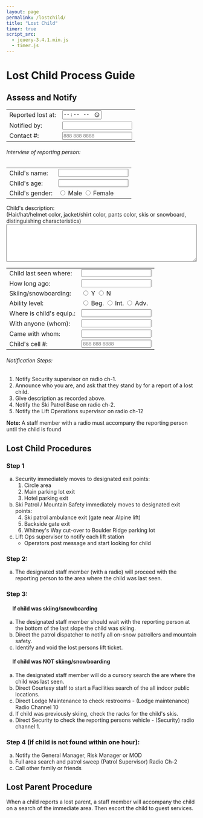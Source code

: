 ```yaml
---
layout: page
permalink: /lostchild/
title: "Lost Child"
timer: true
script_src: 
  - jquery-3.4.1.min.js
  - timer.js
---
```

# Lost Child Process Guide

<form>
	<div class="w3-margin w3-container w3-card w3-row">
      <h2>Assess and Notify</h2>
	  <table>
			<tr>
				<td><label for="incidenttime" class="w3-margin-right">Reported lost at: </label></td>
				<td><input type="time" id="incidenttime" name="incidenttime" oninput="showTime()"></td>
			</tr>
			<tr>
				<td><label for="notifiedby" class="w3-margin-right">Notified by:</label></td>
				<td><input type="text" id="notifiedby"></td>
			</tr>
			<tr>
				<td><label for="notifierContact">Contact #:</label></td>
				<td><input type="tel" id="notifierContact" placeholder="888 888 8888" pattern="[0-9]{3} [0-9]{3} [0-9]{4}" maxlength="12"></td>
			</tr>
		</table>
	  <div class="w3-row w3-round w3-border w3-border-red substep">
		<h6>Interview of reporting person:</h6>
		<table>
			<tr>
				<td><label for="childName">Child's name:</label></td>
				<td><input type="text" id="childName"></td>
			</tr>
			<tr>
				<td><label for="childAge">Child's age:</label></td>
				<td><input type="number" id="childAge"></td>
			</tr>
			<tr>
				<td><label id="childGender">Child's gender:</label></td>
				<td><input type="radio" name="gender" value="Male" id="genderM" aria-describedby="childGender"><label for="genderM"> Male</label>
					<input type="radio" name="gender" value="Femle" id="genderF" style="margin-left:5px;" aria-describedby="childGender"><label for="genderF"> Female</label>
				</td>
			</tr>
		</table>
		<p><label for="descr">Child's description:</label><br>(Hair/hat/helmet color, jacket/shirt color, pants color, skis or snowboard, distinguishing characteristics)<br><textarea id="descr" style="width:100%; min-height:100px;"></textarea></p>
		<table>
			<tr>
				<td><label for="lastloc">Child last seen where:</label></td>
				<td><input type="text" id="lastloc"></td>
			</tr>
			<tr>
				<td><label for="lasttime">How long ago:</label></td>
				<td><input type="text" id="lasttime"></td>
			</tr>
			<tr>
				<td><label id="skiride">Skiing/snowboarding:</label></td>
				<td><input type="radio" name="skiing" value="Y" id="skiY" aria-describedby="skiride"><label for="skiY"> Y</label>
					<input type="radio" name="skiing" value="N" id="skiN" style="margin-left:5px;" aria-describedby="skiride"><label for="skiN"> N</label>
				</td>
			</tr>
			<tr>
				<td><label id="ability">Ability level:</label></td>
				<td><input type="radio" name="level" value="Beginner" id="levelB" aria-describedby="skiride"><label for="levelB"> Beg.</label>
					<input type="radio" name="level" value="Intermediate" id="levelI" aria-describedby="skiride"><label for="levelI"> Int.</label>
					<input type="radio" name="level" value="Advanced" id="levelA" style="margin-left:5px;" aria-describedby="skiride"><label for="levelA"> Adv.</label>
				</td>
			</tr>
			<tr>
				<td><label for="equip">Where is child's equip.:</label></td>
				<td><input type="text" id="equip"></td>
			</tr>
			<tr>
				<td><label for="with">With anyone (whom):</label></td>
				<td><input type="text" id="with"></td>
			</tr>
			<tr>
				<td><label for="camewith">Came with whom:</label></td>
				<td><input type="text" id="camewith"></td>
			</tr>
			<tr>
				<td><label for="childCell">Child's cell #:</label></td>
				<td><input type="tel" id="childCell" placeholder="888 888 8888" pattern="[0-9]{3} [0-9]{3} [0-9]{4}" maxlength="12"></td>
			</tr>
		</table>
	  </div>
	  <div class="w3-row w3-round w3-border w3-border-red substep">
		<h6>Notification Steps:</h6>
			<ol>
				<li>Notify Security supervisor on radio ch-1.</li>
				<li>Announce who you are, and ask that they stand by for a report of a lost child.</li>
				<li>Give description as recorded above.</li>
				<li>Notify the Ski Patrol Base on radio ch-2.</li>
				<li>Notify the Lift Operations supervisor on radio ch-12</li>
			</ol>
		<p><strong>Note: </strong>A staff member with a radio must accompany the reporting person until the child is found</p>
	  </div>
	</div>
</form>
<div class="w3-row">
    <div class="w3-margin w3-container w3-card">
	  <h2>Lost Child Procedures</h2>
      <h3>Step 1</h3>
		<ol type="a">
			<li>Security immediately moves to designated exit points:
				<ol type="1">
					<li>Circle area</li>
					<li>Main parking lot exit</li>
					<li>Hotel parking exit</li>
				</ol>
			</li>
			<li>Ski Patrol / Mountain Safety immediately moves to designated exit points:
				<ol type="1" start="4">
					<li>Ski patrol ambulance exit (gate near Alpine lift)</li>
					<li>Backside gate exit</li>
					<li>Whitney's Way cut-over to Boulder Ridge parking lot</li>
				</ol>
			</li>
			<li>Lift Ops supervisor to notify each lift station
				<ul>
					<li>Operators post message and start looking for child</li>
				</ul>
			</li>
		</ol>
	  <h3>Step 2:</h3>
		<ol type="a">
			<li>The designated staff member (with a radio) will proceed with the reporting person to the area where the child was last seen.</li>
		</ol>
	  <h3>Step 3:</h3>
		<h4 style="margin-left:16px;">If child was skiing/snowboarding</h4>
			<ol type="a">
				<li>The designated staff member should wait with the reporting person at the bottom of the last slope the child was skiing.</li>
				<li>Direct the patrol dispatcher to notify all on-snow patrollers and mountain safety.</li>
				<li>Identify and void the lost persons lift ticket.</li>
			</ol>
		<h4 style="margin-left:16px;">If child was NOT skiing/snowboarding</h4>
			<ol type="a">
				<li>The designated staff member will do a cursory search the are where the child was last seen.</li>
				<li>Direct Courtesy staff to start a Facilities search of the all indoor public locations.</li>
				<li>Direct Lodge Maintenance to check restrooms - (Lodge maintenance) Radio Channel 10</li>
				<li>If child was previously skiing, check the racks for the child's skis.</li>
				<li>Direct Security to check the reporting persons vehicle - (Security) radio channel 1.</li>
			</ol>
	  <h3>Step 4 (if child is not found within one hour):</h3>
			<ol type="a">
				<li>Notify the General Manager, Risk Manager or MOD</li>
				<li>Full area search and patrol sweep (Patrol Supervisor) Radio Ch-2</li>
				<li>Call other family or friends</li>
			</ol>
	</div>
</div>
<div class="w3-row">
    <div class="w3-margin w3-container w3-card">
	  <h2 id="lostParent">Lost Parent Procedure</h2>
	  <p>When a child reports a lost parent, a staff member will accompany the child on a search of the immediate area. Then escort the child to guest services.</p>
	 </div>
</div>
